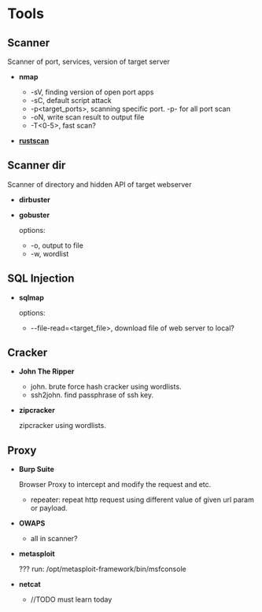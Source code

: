 # Tools


## Scanner

Scanner of port, services, version of target server

- **nmap**

    - -sV, finding version of open port apps
    - -sC, default script attack
    - -p<target_ports>, scanning specific port. -p- for all port scan
    - -oN, write scan result to output file
    - -T<0-5>, fast scan?

- [**rustscan**](https://github.com/RustScan/RustScan)

## Scanner dir

Scanner of directory and hidden API of target webserver

- **dirbuster**

- **gobuster**

    options:

    - -o, output to file
    - -w, wordlist

## SQL Injection

- **sqlmap**
    
    options:
    - --file-read=<target_file>, download file of web server to local? 


## Cracker

- **John The Ripper**

    - john. brute force hash cracker using wordlists.
    - ssh2john. find passphrase of ssh key. 

- **zipcracker**

    zipcracker using wordlists.

## Proxy

- **Burp Suite**

    Browser Proxy to intercept and modify the request and etc. 

    - repeater: repeat http request using different value of given url param or payload.

- **OWAPS**
    - all in scanner?


- **metasploit**

    ???
    run: /opt/metasploit-framework/bin/msfconsole


- **netcat**

    - //TODO must learn today
